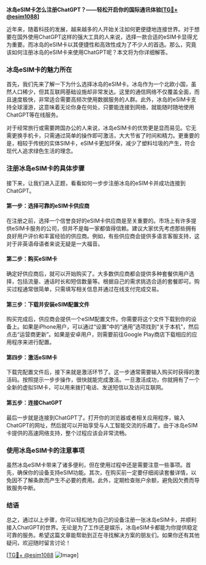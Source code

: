 **冰岛eSIM卡怎么注册ChatGPT？——轻松开启你的国际通讯体验[[TG💪+ @esim1088](https://t.me/s/esim1088)]**

近年来，随着科技的发展，越来越多的人开始关注如何更便捷地连接世界。对于想要在国外使用ChatGPT这样的强大工具的人来说，选择一款合适的eSIM卡显得尤为重要。而冰岛的eSIM卡以其便捷性和高效性成为了不少人的首选。那么，究竟该如何注册冰岛的eSIM卡来使用ChatGPT呢？本文将为你详细解答。

### 冰岛eSIM卡的魅力所在

首先，我们先来了解一下为什么选择冰岛的eSIM卡。冰岛作为一个北欧小国，虽然人口稀少，但其互联网基础设施却非常发达。这里的通信网络不仅覆盖全面，而且速度极快，非常适合需要高频次使用数据服务的人群。此外，冰岛的eSIM卡支持全球漫游，这意味着无论你身在何处，只要能连接到网络，就能随时随地使用ChatGPT等在线服务。

对于经常旅行或需要跨国办公的人来说，冰岛eSIM卡的优势更是显而易见。它无需更换手机卡，只需通过简单的操作即可激活，大大节省了时间和精力。更重要的是，相较于传统的实体SIM卡，eSIM卡更加环保，减少了塑料垃圾的产生，符合现代人追求绿色生活的理念。

### 注册冰岛eSIM卡的具体步骤

接下来，让我们进入正题，看看如何一步步注册冰岛的eSIM卡并成功连接到ChatGPT。

#### 第一步：选择可靠的eSIM卡供应商

在注册之前，选择一个信誉良好的eSIM卡供应商是至关重要的。市场上有许多提供eSIM卡服务的公司，但并不是每一家都值得信赖。建议大家优先考虑那些拥有良好用户评价和丰富经验的供应商。例如，有些供应商会提供多语言客服支持，这对于非英语母语者来说无疑是一大福音。

#### 第二步：购买eSIM卡

确定好供应商后，就可以开始购买了。大多数供应商都会提供多种套餐供用户选择，包括流量、通话时长和短信数量等。根据自己的需求挑选合适的套餐即可。购买过程通常很简单，只需填写相关信息并通过在线支付完成交易。

#### 第三步：下载并安装eSIM配置文件

购买完成后，供应商会提供一个eSIM配置文件。你需要将这个文件下载到你的设备上。如果是iPhone用户，可以通过“设置”中的“通用”选项找到“关于本机”，然后点击“运营商更新”。如果是安卓用户，则需要前往Google Play商店下载相应的应用程序来进行配置。

#### 第四步：激活eSIM卡

下载完配置文件后，接下来就是激活环节了。这一步通常需要输入购买时获得的激活码。按照提示一步步操作，很快就能完成激活。一旦激活成功，你就拥有了一个全新的虚拟SIM卡，可以用来拨打电话、发送短信以及访问互联网。

#### 第五步：连接ChatGPT

最后一步就是连接到ChatGPT了。打开你的浏览器或者相关应用程序，输入ChatGPT的网址，然后就可以开始享受与人工智能交流的乐趣了。由于冰岛eSIM卡提供的高速网络支持，整个过程应该会非常流畅。

### 使用冰岛eSIM卡的注意事项

虽然冰岛eSIM卡带来了诸多便利，但在使用过程中还是需要注意一些事项。首先，确保你的设备支持eSIM功能。其次，在购买前一定要仔细阅读套餐详情，以免因不了解条款而产生不必要的费用。此外，定期检查账户余额，避免因欠费而导致服务中断。

### 结语

总之，通过以上步骤，你可以轻松地为自己的设备注册一张冰岛eSIM卡，并顺利接入ChatGPT的世界。无论是为了工作还是娱乐，冰岛eSIM卡都能为你提供稳定可靠的服务。希望这篇文章能帮助到正在寻找解决方案的朋友们。如果你还有其他疑问，欢迎随时留言讨论！

[[TG💪+ @esim1088](https://t.me/s/esim1088) ![Image](https://i.postimg.cc/4NQfJmqS/Snipaste-2025-05-13-00-14-12.png)]